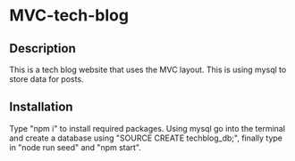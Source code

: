 # MVC-tech-blog
 
## Description
This is a tech blog website that uses the MVC layout. This is using mysql to store data for posts.

## Installation
Type "npm i" to install required packages. Using mysql go into the terminal and create a database using "SOURCE CREATE techblog_db;", finally type in "node run seed" and "npm start".